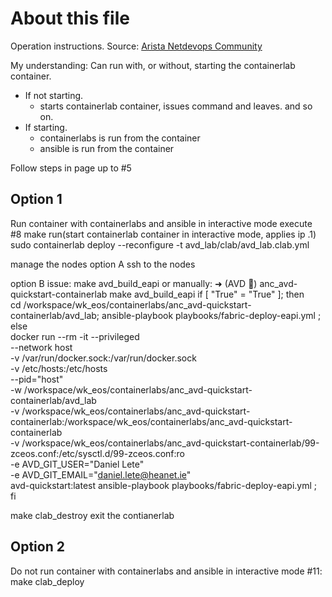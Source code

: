 # About this file
Operation instructions.
Source: [Arista Netdevops Community](https://github.com/arista-netdevops-community/avd-quickstart-containerlab)

My understanding:
Can run with, or without, starting the containerlab container.
* If not starting. 
  * starts containerlab container, issues command and leaves. and so on.
* If starting.
  * containerlabs is run from the container
  * ansible is run from the container

Follow steps in page up to #5 
## Option 1
Run container with containerlabs and ansible in interactive mode
execute #8 make run(start containerlab container in interactive mode, applies ip .1)
sudo containerlab deploy --reconfigure -t avd_lab/clab/avd_lab.clab.yml

manage the nodes
option A
ssh to the nodes

option B
issue: make avd_build_eapi
or manually:
➜  (AVD 🐳) anc_avd-quickstart-containerlab make avd_build_eapi
if [ "True" = "True" ]; then \
        cd /workspace/wk_eos/containerlabs/anc_avd-quickstart-containerlab/avd_lab; ansible-playbook playbooks/fabric-deploy-eapi.yml ; \
else \
        docker run --rm -it --privileged \
                --network host \
                -v /var/run/docker.sock:/var/run/docker.sock \
                -v /etc/hosts:/etc/hosts \
                --pid="host" \
                -w /workspace/wk_eos/containerlabs/anc_avd-quickstart-containerlab/avd_lab \
                -v /workspace/wk_eos/containerlabs/anc_avd-quickstart-containerlab:/workspace/wk_eos/containerlabs/anc_avd-quickstart-containerlab \
                -v /workspace/wk_eos/containerlabs/anc_avd-quickstart-containerlab/99-zceos.conf:/etc/sysctl.d/99-zceos.conf:ro \
                -e AVD_GIT_USER="Daniel Lete" \
                -e AVD_GIT_EMAIL="daniel.lete@heanet.ie" \
                avd-quickstart:latest ansible-playbook playbooks/fabric-deploy-eapi.yml ; \
fi

make clab_destroy
exit the contianerlab

## Option 2
Do not run container with containerlabs and ansible in interactive mode
#11: make clab_deploy

